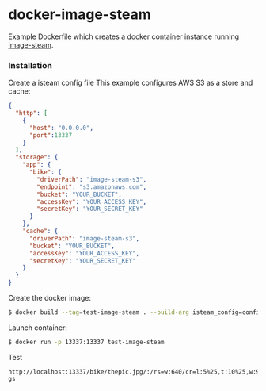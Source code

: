 # docker-image-steam
Example Dockerfile which creates a docker container instance running [image-steam](https://www.npmjs.com/package/image-steam).

### Installation
Create a isteam config file 
This example configures AWS S3 as a store and cache:
```json
{
  "http": [
    {
      "host": "0.0.0.0",
      "port":13337
    }
  ],
  "storage": {
    "app": {
      "bike": {
        "driverPath": "image-steam-s3",
        "endpoint": "s3.amazonaws.com",
        "bucket": "YOUR_BUCKET",
        "accessKey": "YOUR_ACCESS_KEY",
        "secretKey": "YOUR_SECRET_KEY"
      }
    },
    "cache": {
      "driverPath": "image-steam-s3",
      "bucket": "YOUR_BUCKET",
      "accessKey": "YOUR_ACCESS_KEY",
      "secretKey": "YOUR_SECRET_KEY"
    }
  }
}
```

Create the docker image:
```sh
$ docker build --tag=test-image-steam . --build-arg isteam_config=config-docker.json
```

Launch container:
```sh
$ docker run -p 13337:13337 test-image-steam
```

Test
```http
http://localhost:13337/bike/thepic.jpg/:/rs=w:640/cr=l:5%25,t:10%25,w:90%25,h:80%25/fx-gs
```
